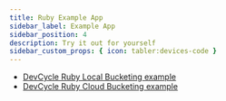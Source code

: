 ```yaml
---
title: Ruby Example App
sidebar_label: Example App
sidebar_position: 4
description: Try it out for yourself
sidebar_custom_props: { icon: tabler:devices-code }
---
```



- [DevCycle Ruby Local Bucketing example](https://github.com/DevCycleHQ-Labs/example-ruby)
- [DevCycle Ruby Cloud Bucketing example](https://github.com/DevCycleHQ/ruby-server-sdk/tree/main/examples/cloud)

